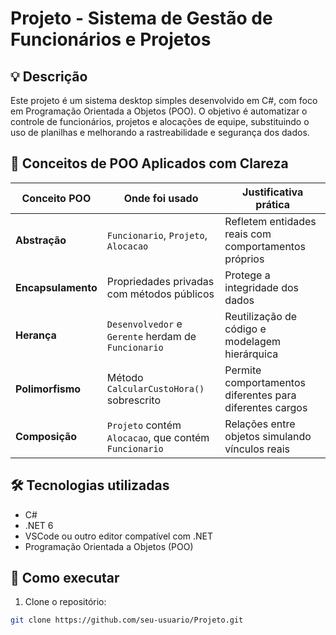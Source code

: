 # Projeto - Sistema de Gestão de Funcionários e Projetos 

## 💡 Descrição

Este projeto é um sistema desktop simples desenvolvido em C#, com foco em Programação Orientada a Objetos (POO). O objetivo é automatizar o controle de funcionários, projetos e alocações de equipe, substituindo o uso de planilhas e melhorando a rastreabilidade e segurança dos dados.


## 🧱 Conceitos de POO Aplicados com Clareza

| Conceito POO       | Onde foi usado                                              | Justificativa prática                                               |
|--------------------|-------------------------------------------------------------|----------------------------------------------------------------------|
| **Abstração**       | `Funcionario`, `Projeto`, `Alocacao`                         | Refletem entidades reais com comportamentos próprios                 |
| **Encapsulamento** | Propriedades privadas com métodos públicos                   | Protege a integridade dos dados                                      |
| **Herança**        | `Desenvolvedor` e `Gerente` herdam de `Funcionario`          | Reutilização de código e modelagem hierárquica                       |
| **Polimorfismo**   | Método `CalcularCustoHora()` sobrescrito                     | Permite comportamentos diferentes para diferentes cargos             |
| **Composição**     | `Projeto` contém `Alocacao`, que contém `Funcionario`        | Relações entre objetos simulando vínculos reais                      |


## 🛠️ Tecnologias utilizadas

- C#
- .NET 6
- VSCode ou outro editor compatível com .NET
- Programação Orientada a Objetos (POO)


## 🚀 Como executar

1. Clone o repositório:
```bash
git clone https://github.com/seu-usuario/Projeto.git
